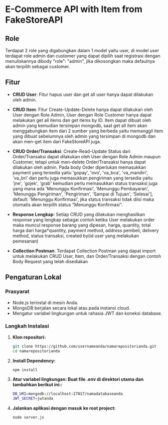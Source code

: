 # E-Commerce API with Item from FakeStoreAPI

## Role
Terdapat 2 role yang digabungkan dalam 1 model yaitu user, di model user terdapat role admin dan customer yang dapat dipilih saat registrasi dengan menuliskannya dibody "role": "admin", jika dikosongkan maka defaulnya akan terpilih sebagai customer. 

## Fitur

- **CRUD User**: Fitur hapus user dan get all user hanya dapat dilakukan oleh admin.
  
- **CRUD Item**: Fitur Create-Update-Delete hanya dapat dilakukan oleh User dengan Role Admin, User dengan Role Customer hanya dapat melakukan get all items dan get items by ID. Item dapat dibuat oleh admin yang kemudian tersimpan mongodb, saat get all item akan menggabungkan item dari 2 sumber yang berbeda yaitu memanggil item yang dibuat sebelumnya oleh admin yang tersimpan di mongodb dan akan men-get item dari FakeStoreAPI juga. 

- **CRUD Order/Transaksi**: Create-Read-Update Status dari Order/Transaksi dapat dilakukan oleh User dengan Role Admin maupun Customer, tetapi untuk men-delete Order/Transaksi hanya dapat dilakukan oleh admin. Pada body Order diperlukan memasukkan payment yang tersedia yaitu 'gopay', 'ovo', 'va_bca', 'va_mandiri', 'va_bri' dan perlu juga memasukkan pengiriman yang tersedia yaitu 'jne', 'gojek', 'grab' kemudian perlu memasukkan status transaksi juga yang mana ada 'Menunggu Konfirmasi', 'Menunggu Pembayaran', 'Menunggu Pengiriman', 'Pengiriman', 'Sampai di Tujuan', 'Selesai'], default: 'Menunggu Konfirmasi', jika status transaksi tidak diisi maka otomatis akan terpilih status "Menunggu Konfirmasi".

- **Response Lengkap**: Setiap CRUD yang dilakukan menghasilkan response yang lengkap sebagai contoh ketika User melakukan order maka muncul response barang yang dipesan, harga, quantity, total harga dari harga*quantity, payment method, address pembeli, delivery method, status transaksi, created by(id user yang melakukan pemesanan)

- **Collection Postman**: Terdapat Collection Postman yang dapat import untuk melakukan CRUD User, Item, dan Order/Transaksi dengan contoh Body Request yang telah disediakan

## Pengaturan Lokal

### Prasyarat

- Node.js terinstal di mesin Anda.
- MongoDB berjalan secara lokal atau pada instansi cloud.
- Mengatur variabel lingkungan untuk rahasia JWT dan koneksi database.

### Langkah Instalasi

1. **Klon repositori:**
   ```bash
   git clone https://github.com/usernameanda/namarepositorianda.git
   cd namarepositorianda
   ```
2. **Install Dependency:**
   ```bash
   npm install
   ```
3. **Atur variabel lingkungan: Buat file .env di direktori utama dan tambahkan berikut ini::**
   ```bash
   DB_URI=mongodb://localhost:27017/namadatabaseanda
   JWT_SECRET=jwtanda
   ```
4. **Jalankan aplikasi dengan masuk ke root project:**
   ```bash
   node server.js
   ```

   
